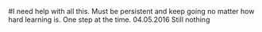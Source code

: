#I need help with all this. Must be persistent and keep going no matter how hard learning is.
One step at the time.
04.05.2016 Still nothing

